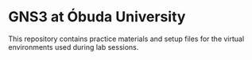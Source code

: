 # GNS3 at Óbuda University

This repository contains practice materials and setup 
files for the virtual environments used during lab sessions.
